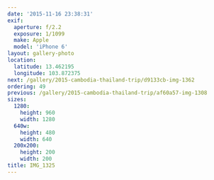 ```yaml
---
date: '2015-11-16 23:38:31'
exif:
  aperture: f/2.2
  exposure: 1/1099
  make: Apple
  model: 'iPhone 6'
layout: gallery-photo
location:
  latitude: 13.462195
  longitude: 103.872375
next: /gallery/2015-cambodia-thailand-trip/d9133cb-img-1362
ordering: 49
previous: /gallery/2015-cambodia-thailand-trip/af60a57-img-1308
sizes:
  1280:
    height: 960
    width: 1280
  640w:
    height: 480
    width: 640
  200x200:
    height: 200
    width: 200
title: IMG_1325
---
```

